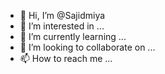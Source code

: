- 👋 Hi, I’m @Sajidmiya
- 👀 I’m interested in ...
- 🌱 I’m currently learning ...
- 💞️ I’m looking to collaborate on ...
- 📫 How to reach me ...

<!---
Sajidmiya/Sajidmiya is a ✨ special ✨ repository because its `README.md` (this file) appears on your GitHub profile.
You can click the Preview link to take a look at your changes.
--->
